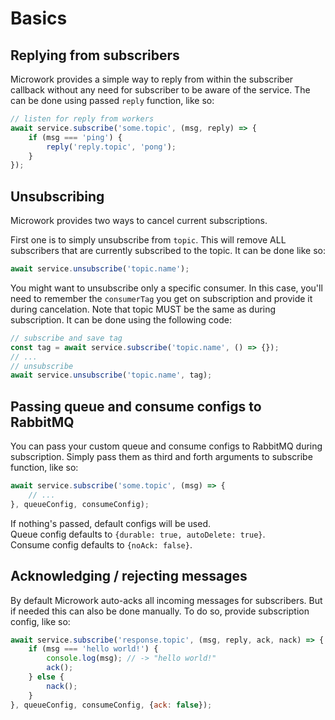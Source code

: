 # Basics

## Replying from subscribers

Microwork provides a simple way to reply from within the subscriber callback without any need for subscriber to be aware of the service.
The can be done using passed `reply` function, like so:
```js
// listen for reply from workers
await service.subscribe('some.topic', (msg, reply) => {
    if (msg === 'ping') {
        reply('reply.topic', 'pong');
    }
});
```

## Unsubscribing

Microwork provides two ways to cancel current subscriptions.

First one is to simply unsubscribe from `topic`. This will remove ALL subscribers that are currently subscribed to the topic.
It can be done like so:
```js
await service.unsubscribe('topic.name');
```

You might want to unsubscribe only a specific consumer.
In this case, you'll need to remember the `consumerTag` you get on subscription and provide it during cancelation.
Note that topic MUST be the same as during subscription.
It can be done using the following code:
```js
// subscribe and save tag
const tag = await service.subscribe('topic.name', () => {});
// ...
// unsubscribe
await service.unsubscribe('topic.name', tag);
```

## Passing queue and consume configs to RabbitMQ

You can pass your custom queue and consume configs to RabbitMQ during subscription.
Simply pass them as third and forth arguments to subscribe function, like so:
```js
await service.subscribe('some.topic', (msg) => {
    // ...
}, queueConfig, consumeConfig);
```

If nothing's passed, default configs will be used.  
Queue config defaults to `{durable: true, autoDelete: true}`.  
Consume config defaults to `{noAck: false}`.

## Acknowledging / rejecting messages

By default Microwork auto-acks all incoming messages for subscribers.
But if needed this can also be done manually.
To do so, provide subscription config, like so:

```js
await service.subscribe('response.topic', (msg, reply, ack, nack) => {
    if (msg === 'hello world!') {
        console.log(msg); // -> "hello world!"
        ack();
    } else {
        nack();
    }
}, queueConfig, consumeConfig, {ack: false});
```
